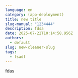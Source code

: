 ```yaml
---
language: en
category: (app-deployment)
title: new title
slug-manual: "1234444"
description: fdsa
date: 2025-07-22T10:14:58.956Z
authors:
  - default
slug: new-cleaner-slug
tags:
  - fsadf
---
```

fdas
